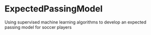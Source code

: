 # ExpectedPassingModel
Using supervised machine learning algorithms to develop an expected passing model for soccer players

